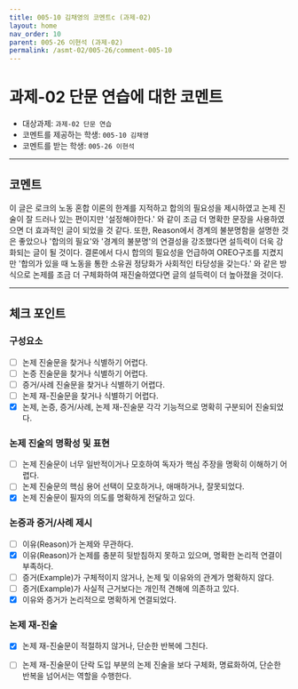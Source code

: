 ```yaml
---
title: 005-10 김채영의 코멘트c (과제-02) 
layout: home
nav_order: 10
parent: 005-26 이현석 (과제-02)
permalink: /asmt-02/005-26/comment-005-10
---
```


# 과제-02 단문 연습에 대한 코멘트

- 대상과제: `과제-02 단문 연습`
- 코멘트를 제공하는 학생: `005-10 김채영` 
- 코멘트를 받는 학생: `005-26 이현석` 

---

## 코멘트

이 글은 로크의 노동 혼합 이론의 한계를 지적하고 합의의 필요성을 제시하였고 논제 진술이 잘 드러나 있는 편이지만 '설정해야한다.' 와 같이 조금 더 명확한 문장을 사용하였으면 더 효과적인 글이 되었을 것 같다. 또한, Reason에서 경계의 불분명함을 설명한 것은 좋았으나 '합의의 필요'와 '경계의 불분명'의 연결성을 강조했다면 설득력이 더욱 강화되는 글이 될 것이다. 결론에서 다시 합의의 필요성을 언급하여 OREO구조를 지켰지만 '합의가 있을 때 노동을 통한 소유권 정당화가 사회적인 타당성을 갖는다.' 와 같은 방식으로 논제를 조금 더 구체화하여 재진술하였다면 글의 설득력이 더 높아졌을 것이다.

---

## 체크 포인트

### **구성요소**
- [ ] 논제 진술문을 찾거나 식별하기 어렵다.
- [ ] 논증 진술문을 찾거나 식별하기 어렵다.
- [ ] 증거/사례 진술문을 찾거나 식별하기 어렵다.
- [ ] 논제 재-진술문을 찾거나 식별하기 어렵다.
- [x] 논제, 논증, 증거/사례, 논제 재-진술문 각각 기능적으로 명확히 구분되어 진술되었다.

### **논제 진술의 명확성 및 표현**  
- [ ] 논제 진술문이 너무 일반적이거나 모호하여 독자가 핵심 주장을 명확히 이해하기 어렵다.  
- [ ] 논제 진술문의 핵심 용어 선택이 모호하거나, 애매하거나, 잘못되었다.  
- [x] 논제 진술문이 필자의 의도를 명확하게 전달하고 있다.  

### **논증과 증거/사례 제시**  
- [ ] 이유(Reason)가 논제와 무관하다.
- [x] 이유(Reason)가 논제를 충분히 뒷받침하지 못하고 있으며, 명확한 논리적 연결이 부족하다.  
- [ ] 증거(Example)가 구체적이지 않거나, 논제 및 이유와의 관계가 명확하지 않다. 
- [ ] 증거(Example)가 사실적 근거보다는 개인적 견해에 의존하고 있다.  
- [x] 이유와 증거가 논리적으로 명확하게 연결되었다.  

### **논제 재-진술**  
- [x] 논제 재-진술문이 적절하지 않거나, 단순한 반복에 그친다.   
- [ ] 논제 재-진술문이 단락 도입 부분의 논제 진술을 보다 구체화, 명료화하여, 단순한 반복을 넘어서는 역할을 수행한다.  

